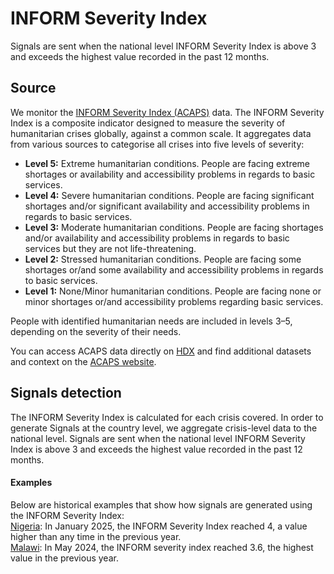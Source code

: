 # INFORM Severity Index

Signals are sent when the national level INFORM Severity Index is above 3 and exceeds the highest value recorded in the past 12 months.  

## Source
We monitor the [INFORM Severity Index (ACAPS)](https://www.acaps.org/en/thematics/all-topics/inform-severity-index) data. The INFORM Severity Index is a composite indicator designed to measure the severity of humanitarian crises globally, against a common scale. It aggregates data from various sources to categorise all crises into five levels of severity:

- **Level 5:** Extreme humanitarian conditions. People are facing extreme shortages or availability and accessibility problems in regards to basic services.
- **Level 4:** Severe humanitarian conditions. People are facing significant shortages and/or significant availability and accessibility problems in regards to basic services.
- **Level 3:** Moderate humanitarian conditions. People are facing shortages and/or availability and accessibility problems in regards to basic services but they are not life-threatening.
- **Level 2:** Stressed humanitarian conditions. People are facing some shortages or/and some availability and accessibility problems in regards to basic services. 
- **Level 1:** None/Minor humanitarian conditions. People are facing none or minor shortages or/and accessibility problems regarding basic services. 

People with identified humanitarian needs are included in levels 3–5, depending on the severity of their needs.

You can access ACAPS data directly on [HDX](https://data.humdata.org/organization/acaps) and find additional datasets and context on the [ACAPS website](https://www.acaps.org/en/).
## Signals detection
The INFORM Severity Index is calculated for each crisis covered. In order to generate Signals at the country level, we aggregate crisis-level data to the national level. Signals are sent when the national level INFORM Severity Index is above 3 and exceeds the highest value recorded in the past 12 months.  

#### Examples
Below are historical examples that show how signals are generated using the INFORM Severity Index:  
[Nigeria](http://eepurl.com/jaCrHc#NGA): In January 2025, the INFORM Severity Index reached 4, a value higher than any time in the previous year.  
[Malawi](http://eepurl.com/jaCrtg#MWI): In May 2024, the INFORM severity index reached 3.6, the highest value in the previous year.  
